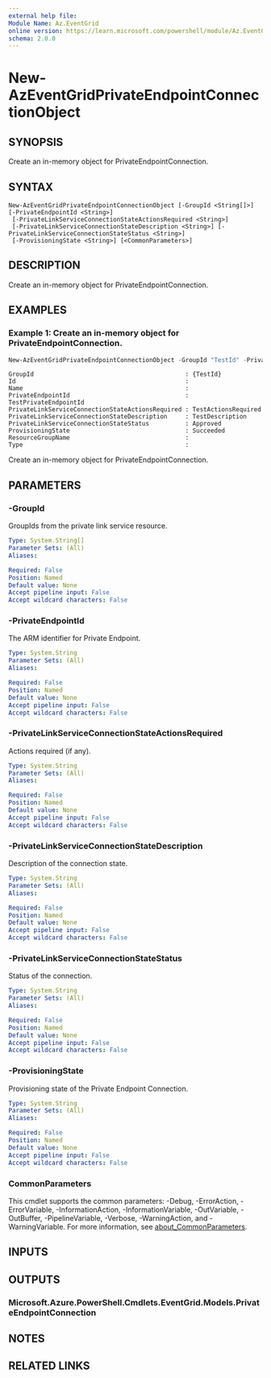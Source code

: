 ```yaml
---
external help file:
Module Name: Az.EventGrid
online version: https://learn.microsoft.com/powershell/module/Az.EventGrid/new-azeventgridprivateendpointconnectionobject
schema: 2.0.0
---
```


# New-AzEventGridPrivateEndpointConnectionObject

## SYNOPSIS
Create an in-memory object for PrivateEndpointConnection.

## SYNTAX

```
New-AzEventGridPrivateEndpointConnectionObject [-GroupId <String[]>] [-PrivateEndpointId <String>]
 [-PrivateLinkServiceConnectionStateActionsRequired <String>]
 [-PrivateLinkServiceConnectionStateDescription <String>] [-PrivateLinkServiceConnectionStateStatus <String>]
 [-ProvisioningState <String>] [<CommonParameters>]
```

## DESCRIPTION
Create an in-memory object for PrivateEndpointConnection.

## EXAMPLES

### Example 1: Create an in-memory object for PrivateEndpointConnection.
```powershell
New-AzEventGridPrivateEndpointConnectionObject -GroupId "TestId" -PrivateEndpointId "TestPrivateEndpointId" -PrivateLinkServiceConnectionStateActionsRequired "TestActionsRequired" -PrivateLinkServiceConnectionStateDescription "TestDescription" -PrivateLinkServiceConnectionStateStatus Approved -ProvisioningState Succeeded | Format-List
```

```output
GroupId                                          : {TestId}
Id                                               :
Name                                             :
PrivateEndpointId                                : TestPrivateEndpointId
PrivateLinkServiceConnectionStateActionsRequired : TestActionsRequired
PrivateLinkServiceConnectionStateDescription     : TestDescription
PrivateLinkServiceConnectionStateStatus          : Approved
ProvisioningState                                : Succeeded
ResourceGroupName                                :
Type                                             :
```

Create an in-memory object for PrivateEndpointConnection.

## PARAMETERS

### -GroupId
GroupIds from the private link service resource.

```yaml
Type: System.String[]
Parameter Sets: (All)
Aliases:

Required: False
Position: Named
Default value: None
Accept pipeline input: False
Accept wildcard characters: False
```

### -PrivateEndpointId
The ARM identifier for Private Endpoint.

```yaml
Type: System.String
Parameter Sets: (All)
Aliases:

Required: False
Position: Named
Default value: None
Accept pipeline input: False
Accept wildcard characters: False
```

### -PrivateLinkServiceConnectionStateActionsRequired
Actions required (if any).

```yaml
Type: System.String
Parameter Sets: (All)
Aliases:

Required: False
Position: Named
Default value: None
Accept pipeline input: False
Accept wildcard characters: False
```

### -PrivateLinkServiceConnectionStateDescription
Description of the connection state.

```yaml
Type: System.String
Parameter Sets: (All)
Aliases:

Required: False
Position: Named
Default value: None
Accept pipeline input: False
Accept wildcard characters: False
```

### -PrivateLinkServiceConnectionStateStatus
Status of the connection.

```yaml
Type: System.String
Parameter Sets: (All)
Aliases:

Required: False
Position: Named
Default value: None
Accept pipeline input: False
Accept wildcard characters: False
```

### -ProvisioningState
Provisioning state of the Private Endpoint Connection.

```yaml
Type: System.String
Parameter Sets: (All)
Aliases:

Required: False
Position: Named
Default value: None
Accept pipeline input: False
Accept wildcard characters: False
```

### CommonParameters
This cmdlet supports the common parameters: -Debug, -ErrorAction, -ErrorVariable, -InformationAction, -InformationVariable, -OutVariable, -OutBuffer, -PipelineVariable, -Verbose, -WarningAction, and -WarningVariable. For more information, see [about_CommonParameters](http://go.microsoft.com/fwlink/?LinkID=113216).

## INPUTS

## OUTPUTS

### Microsoft.Azure.PowerShell.Cmdlets.EventGrid.Models.PrivateEndpointConnection

## NOTES

## RELATED LINKS

